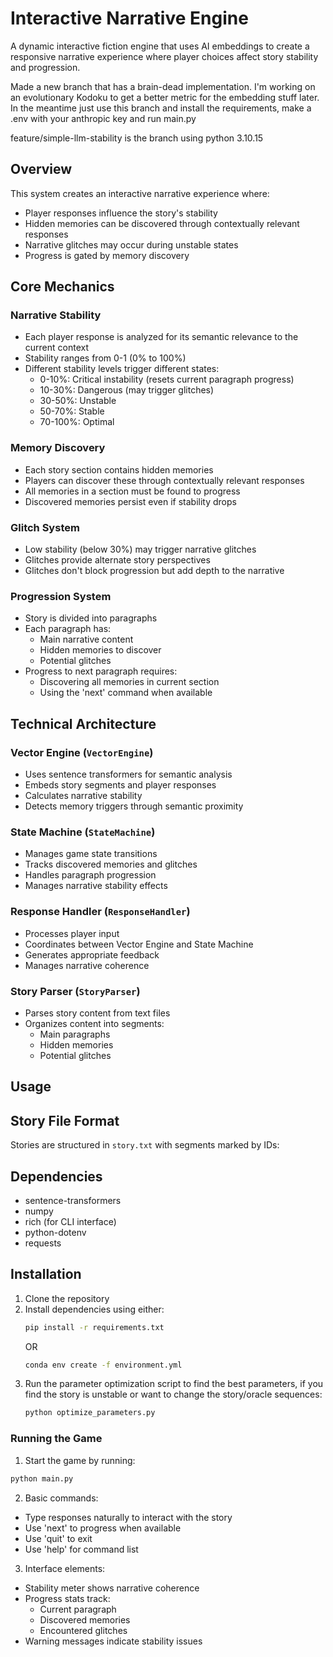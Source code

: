 # Interactive Narrative Engine

A dynamic interactive fiction engine that uses AI embeddings to create a responsive narrative experience where player choices affect story stability and progression.

Made a new branch that has a brain-dead implementation. I'm working on an evolutionary Kodoku to get a better metric for the embedding stuff later. In the meantime just use this branch and install the requirements, make a .env with your anthropic key and run main.py

feature/simple-llm-stability is the branch
using python
3.10.15


## Overview

This system creates an interactive narrative experience where:
- Player responses influence the story's stability
- Hidden memories can be discovered through contextually relevant responses
- Narrative glitches may occur during unstable states
- Progress is gated by memory discovery

## Core Mechanics

### Narrative Stability
- Each player response is analyzed for its semantic relevance to the current context
- Stability ranges from 0-1 (0% to 100%)
- Different stability levels trigger different states:
  - 0-10%: Critical instability (resets current paragraph progress)
  - 10-30%: Dangerous (may trigger glitches)
  - 30-50%: Unstable
  - 50-70%: Stable
  - 70-100%: Optimal

### Memory Discovery
- Each story section contains hidden memories
- Players can discover these through contextually relevant responses
- All memories in a section must be found to progress
- Discovered memories persist even if stability drops

### Glitch System
- Low stability (below 30%) may trigger narrative glitches
- Glitches provide alternate story perspectives
- Glitches don't block progression but add depth to the narrative

### Progression System
- Story is divided into paragraphs
- Each paragraph has:
  - Main narrative content
  - Hidden memories to discover
  - Potential glitches
- Progress to next paragraph requires:
  - Discovering all memories in current section
  - Using the 'next' command when available

## Technical Architecture

### Vector Engine (`VectorEngine`)
- Uses sentence transformers for semantic analysis
- Embeds story segments and player responses
- Calculates narrative stability
- Detects memory triggers through semantic proximity

### State Machine (`StateMachine`)
- Manages game state transitions
- Tracks discovered memories and glitches
- Handles paragraph progression
- Manages narrative stability effects

### Response Handler (`ResponseHandler`)
- Processes player input
- Coordinates between Vector Engine and State Machine
- Generates appropriate feedback
- Manages narrative coherence

### Story Parser (`StoryParser`)
- Parses story content from text files
- Organizes content into segments:
  - Main paragraphs
  - Hidden memories
  - Potential glitches

## Usage

## Story File Format

Stories are structured in `story.txt` with segments marked by IDs:

## Dependencies

- sentence-transformers
- numpy
- rich (for CLI interface)
- python-dotenv
- requests

## Installation

1. Clone the repository
2. Install dependencies using either:
   ```bash
   pip install -r requirements.txt
   ```
   OR
   ```bash
   conda env create -f environment.yml
   ```
3. Run the parameter optimization script to find the best parameters, if you find the story is unstable or want to change the story/oracle sequences:
    ```bash
    python optimize_parameters.py
    ```

### Running the Game

1. Start the game by running:
```bash
python main.py
```

2. Basic commands:
- Type responses naturally to interact with the story
- Use 'next' to progress when available
- Use 'quit' to exit
- Use 'help' for command list

3. Interface elements:
- Stability meter shows narrative coherence
- Progress stats track:
  - Current paragraph
  - Discovered memories
  - Encountered glitches
- Warning messages indicate stability issues
